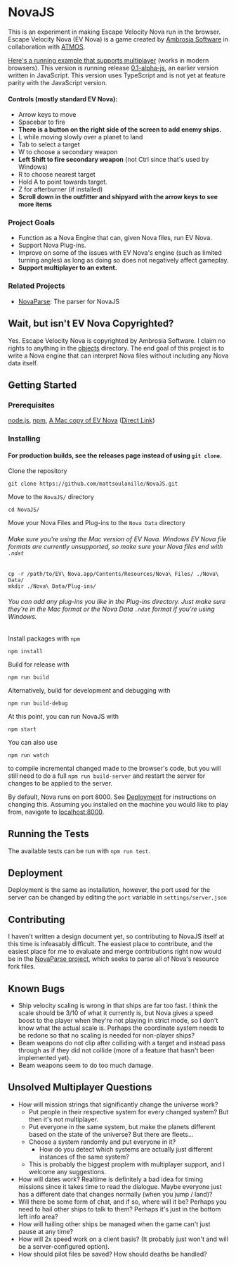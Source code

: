 NovaJS
======

This is an experiment in making Escape Velocity Nova run in the browser. Escape Velocity Nova (EV Nova) is a game created by [Ambrosia Software](http://www.ambrosiasw.com/) in collaboration with [ATMOS](https://en.wikipedia.org/wiki/ATMOS_Software).

[Here's a running example that supports multiplayer](http://54.173.49.38/) (works in modern browsers). This version is running release [0.1-alpha-js](https://github.com/mattsoulanille/NovaJS/releases/tag/v0.1-alpha-js), an earlier version written in JavaScript. This version uses TypeScript and is not yet at feature parity with the JavaScript version.
#### Controls (mostly standard EV Nova):
* Arrow keys to move
* Spacebar to fire
* **There is a button on the right side of the screen to add enemy ships.**
* L while moving slowly over a planet to land
* Tab to select a target
* W to choose a secondary weapon
* **Left Shift to fire secondary weapon** (not Ctrl since that's used by Windows)
* R to choose nearest target
* Hold A to point towards target.
* Z for afterburner (if installed)
* **Scroll down in the outfitter and shipyard with the arrow keys to see more items**

### Project Goals
* Function as a Nova Engine that can, given Nova files, run EV Nova.
* Support Nova Plug-ins.
* Improve on some of the issues with EV Nova's engine (such as limited turning angles) as long as doing so does not negatively affect gameplay.
* **Support multiplayer to an extent.**

### Related Projects
* [NovaParse](https://github.com/mattsoulanille/NovaParse): The parser for NovaJS



## Wait, but isn't EV Nova Copyrighted?

Yes. Escape Velocity Nova is copyrighted by Ambrosia Software. I claim no rights to anything in the [objects](https://github.com/mattsoulanille/NovaJS/tree/master/Nova/objects) directory. The end goal of this project is to write a Nova engine that can interpret Nova files without including any Nova data itself.
## Getting Started
### Prerequisites

[node.js](https://nodejs.org/),
[npm](https://www.npmjs.com/),
[A Mac copy of EV Nova](https://www.reddit.com/r/evnova/comments/cwwjnf/ambrosia_software_mediafire_archive_mirror/) ([Direct Link](http://www.tuxedojack.com/hosted/ambrosia-archive/mac/Action-Adventure/EVNova%201.1.1.dmg))

### Installing

#### For production builds, see the releases page instead of using `git clone`.

Clone the repository
```
git clone https://github.com/mattsoulanille/NovaJS.git
```
Move to the `NovaJS/` directory
```
cd NovaJS/
```

Move your Nova Files and Plug-ins to the ```Nova Data``` directory
###### Make sure you're using the Mac version of EV Nova. Windows EV Nova file formats are currently unsupported, so make sure your Nova files end with `.ndat`
```
cp -r /path/to/EV\ Nova.app/Contents/Resources/Nova\ Files/ ./Nova\ Data/
mkdir ./Nova\ Data/Plug-ins/
```
###### You can add any plug-ins you like in the Plug-ins directory. Just make sure they're in the Mac format or the Nova Data `.ndat` format if you're using Windows.

Install packages with `npm`
```
npm install
```
Build for release with 
```
npm run build
```
Alternatively, build for development and debugging with
```
npm run build-debug
```
At this point, you can run NovaJS with
```
npm start
```
You can also use
```
npm run watch
```
to compile incremental changed made to the browser's code, but you will still need to do a full `npm run build-server` and restart the server for changes to be applied to the server.

By default, Nova runs on port 8000. See [Deployment](Deployment) for instructions on changing this. Assuming you installed on the machine you would like to play from, navigate to [localhost:8000](http://localhost:8000).

## Running the Tests
The available tests can be run with `npm run test`.

## Deployment
Deployment is the same as installation, however, the port used for the server can be changed by editing the `port` variable in `settings/server.json`

## Contributing

I haven't written a design document yet, so contributing to NovaJS itself at this time is infeasably difficult. The easiest place to contribute, and the easiest place for me to evaluate and merge contributions right now would be in the [NovaParse project](https://github.com/mattsoulanille/NovaParse), which seeks to parse all of Nova's resource fork files.


## Known Bugs
* Ship velocity scaling is wrong in that ships are far too fast. I think the scale should be 3/10 of what it currently is, but Nova gives a speed boost to the player when they're not playing in strict mode, so I don't know what the actual scale is. Perhaps the coordinate system needs to be redone so that no scaling is needed for non-player ships?
* Beam weapons do not clip after colliding with a target and instead pass through as if they did not collide (more of a feature that hasn't been implemented yet).
* Beam weapons seem to do too much damage.

## Unsolved Multiplayer Questions
* How will mission strings that significantly change the universe work?
  * Put people in their respective system for every changed system? But then it's not multiplayer.
  * Put everyone in the same system, but make the planets different based on the state of the universe? But there are fleets...
  * Choose a system randomly and put everyone in it?
    * How do you detect which systems are actually just different instances of the same system?
  * This is probably the biggest proplem with multiplayer support, and I welcome any suggestions.
* How will dates work? Realtime is definitely a bad idea for timing missions since it takes time to read the dialogue. Maybe everyone just has a different date that changes normally (when you jump / land)?
* Will there be some form of chat, and if so, where will it be? Perhaps you need to hail other ships to talk to them? Perhaps it's just in the bottom left info area?
* How will hailing other ships be managed when the game can't just pause at any time?
* How will 2x speed work on a client basis? (It probably just won't and will be a server-configured option).
* How should pilot files be saved? How should deaths be handled?





